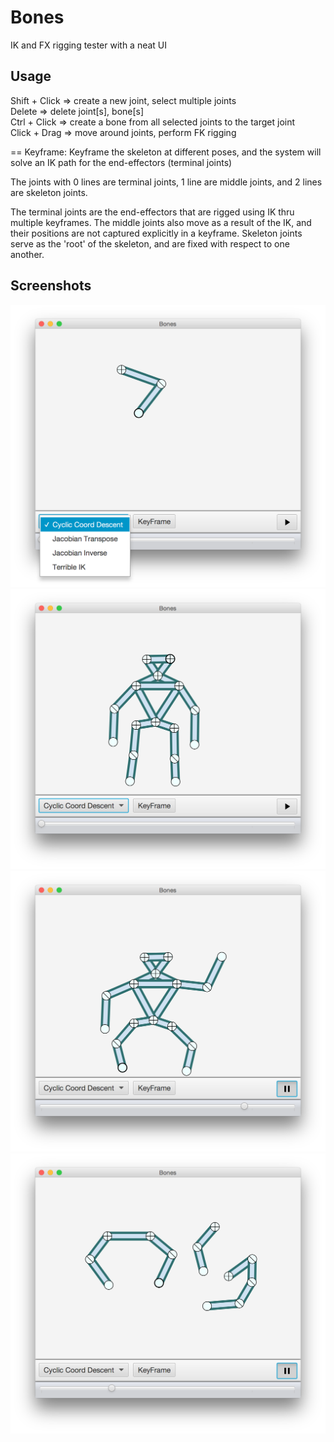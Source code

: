 # Bones
IK and FX rigging tester with a neat UI

## Usage
Shift + Click => create a new joint, select multiple joints<br>
Delete => delete joint[s], bone[s]<br>
Ctrl + Click => create a bone from all selected joints to the target joint<br>
Click + Drag => move around joints, perform FK rigging<br>

== 
Keyframe: 
Keyframe the skeleton at different poses, and the system will solve an IK path for the end-effectors (terminal joints)

The joints with 0 lines are terminal joints, 1 line are middle joints, and 2 lines are skeleton joints.

The terminal joints are the end-effectors that are rigged using IK thru multiple keyframes. The middle joints also move as a result of the IK, and their positions are not captured explicitly in a keyframe. Skeleton joints serve as the 'root' of the skeleton, and are fixed with respect to one another.

## Screenshots
![alt text](https://raw.githubusercontent.com/kieda/bones/master/ik-types.png "")
![alt text](https://raw.githubusercontent.com/kieda/bones/master/scrot1.png "")
![alt text](https://raw.githubusercontent.com/kieda/bones/master/scrot2.png "")
![alt text](https://raw.githubusercontent.com/kieda/bones/master/scrot3.png "")
